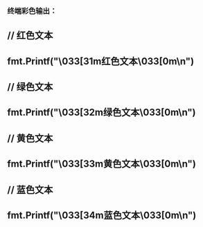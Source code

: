 

### 终端彩色输出：
## // 红色文本
## fmt.Printf("\033[31m红色文本\033[0m\n")
## // 绿色文本
## fmt.Printf("\033[32m绿色文本\033[0m\n")
## // 黄色文本
## fmt.Printf("\033[33m黄色文本\033[0m\n")
## // 蓝色文本
## fmt.Printf("\033[34m蓝色文本\033[0m\n")


